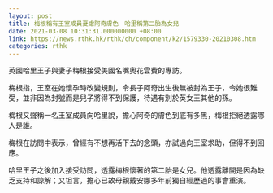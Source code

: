 ```yaml
---
layout: post
title: 梅根稱有王室成員憂慮阿奇膚色　哈里稱第二胎為女兒
date: 2021-03-08 10:31:31.000000000 +08:00
link: https://news.rthk.hk/rthk/ch/component/k2/1579330-20210308.htm
categories: rthk
---
```


英國哈里王子與妻子梅根接受美國名嘴奧花雲費的專訪。

梅根指，王室在她懷孕時改變規則，令長子阿奇出生後無被封為王子，令她很難受，並非因為封號而是兒子將得不到保護，待遇有別於英女王其他的孫。

梅根又聲稱一名王室成員向哈里說，擔心阿奇的膚色到底有多黑，梅根拒絕透露哪人是誰。

梅根在訪問中表示，曾經有不想再活下去的念頭，亦試過向王室求助，但得不到回應。

哈里王子之後加入接受訪問，透露梅根懷著的第二胎是女兒。他透露離開是因為缺乏支持和諒解；又坦言，擔心已故母親戴安娜多年前獨自經歷過的事會重演。
